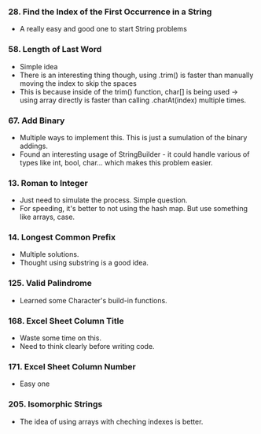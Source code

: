 ### 28. Find the Index of the First Occurrence in a String 
* A really easy and good one to start String problems

### 58. Length of Last Word 
* Simple idea
* There is an interesting thing though, using .trim() is faster than manually moving the index to skip the spaces
* This is because inside of the trim() function, char[] is being used -> using array directly is faster than calling .charAt(index) multiple times. 

### 67. Add Binary
* Multiple ways to implement this. This is just a sumulation of the binary addings.
* Found an interesting usage of StringBuilder - it could handle various of types like int, bool, char... which makes this problem easier. 

### 13. Roman to Integer 
* Just need to simulate the process. Simple question.
* For speeding, it's better to not using the hash map. But use something like arrays, case. 

### 14. Longest Common Prefix 
* Multiple solutions.
* Thought using substring is a good idea. 

### 125. Valid Palindrome 
* Learned some Character's build-in functions. 

### 168. Excel Sheet Column Title 
* Waste some time on this.
* Need to think clearly before writing code. 

### 171. Excel Sheet Column Number 
* Easy one

### 205. Isomorphic Strings 
* The idea of using arrays with cheching indexes is better.



